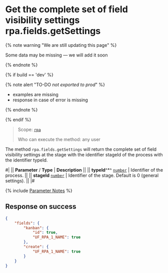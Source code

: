 # Get the complete set of field visibility settings rpa.fields.getSettings

{% note warning "We are still updating this page" %}

Some data may be missing — we will add it soon

{% endnote %}

{% if build == 'dev' %}

{% note alert "TO-DO _not exported to prod_" %}

- examples are missing
- response in case of error is missing

{% endnote %}

{% endif %}

> Scope: [`rpa`](../../../scopes/permissions.md)
>
> Who can execute the method: any user

The method `rpa.fields.getSettings` will return the complete set of field visibility settings at the stage with the identifier stageId of the process with the identifier typeId.

#|
|| **Parameter** / **Type** | **Description** ||
|| **typeId**^*^ 
[`number`](../../../data-types.md) | Identifier of the process. ||
|| **stageId** 
[`number`](../../../data-types.md) | Identifier of the stage. Default is 0 (general settings). ||
|#

{% include [Parameter Notes](../../../../_includes/required.md) %}

## Response on success

```json
{
    "fields": {
        "kanban": {
            "id": true,
            "UF_RPA_1_NAME": true
        },
        "create": {
            "UF_RPA_1_NAME": true
        }
    }
}
```